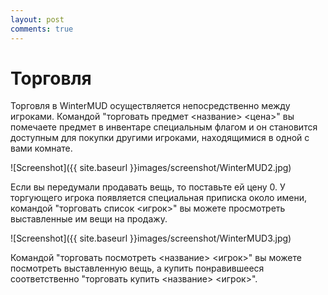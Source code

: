 ```yaml
---
layout: post
comments: true
---
```


# Торговля

Торговля в WinterMUD осуществляется непосредственно между игроками. Командой "торговать предмет <название> <цена>" вы помечаете предмет в инвентаре специальным флагом и он становится доступным для покупки другими игроками, находящимися в одной с вами комнате.

![Screenshot]({{ site.baseurl }}images/screenshot/WinterMUD2.jpg)

Если вы передумали продавать вещь, то поставьте ей цену 0. У торгующего игрока появляется специальная приписка около имени, командой "торговать список <игрок>" вы можете просмотреть выставленные им вещи на продажу.

![Screenshot]({{ site.baseurl }}images/screenshot/WinterMUD3.jpg)

Командой "торговать посмотреть <название> <игрок>" вы можете посмотреть выставленную вещь, а купить понравившееся соответственно "торговать купить <название> <игрок>".
